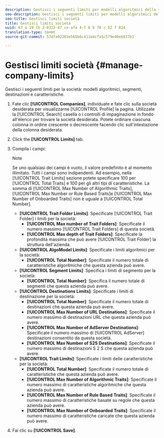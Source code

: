 ```yaml
---
description: Gestisci i seguenti limiti per modelli algoritmici della società, segmenti, destinazioni e caratteristiche.
seo-description: Gestisci i seguenti limiti per modelli algoritmici della società, segmenti, destinazioni e caratteristiche.
seo-title: Gestisci limiti società
title: Gestisci limiti società
uuid: 67 a 19 fb 2-8322-47 ce-afa 4-f 6 b 78 c 52 f 814
translation-type: tm+mt
source-git-commit: 57d7a92265e565b6c411e4cfa5c579e40eb837b3

---
```



# Gestisci limiti società {#manage-company-limits}

Gestisci i seguenti limiti per la società: modelli algoritmici, segmenti, destinazioni e caratteristiche.

<!-- t_company_limits.xml -->

1. Fate clic **[!UICONTROL Companies]**, individuate e fate clic sulla società desiderata per visualizzarne [!UICONTROL Profile] la pagina. Utilizzate la [!UICONTROL Search] casella o i controlli di impaginazione in fondo all'elenco per trovare la società desiderata. Potete ordinare ciascuna colonna in ordine crescente o decrescente facendo clic sull'intestazione della colonna desiderata.
1. Click the **[!UICONTROL Limits]** tab.
1. Compila i campi:

   >[!NOTE]
   >
   >Se uno qualsiasi dei campi è vuoto, il valore predefinito è al momento illimitato. Tutti i campi sono indipendenti. Ad esempio, nella [!UICONTROL Trait Limits] sezione potete specificare 100 per [!UICONTROL Total Traits] e 100 per gli altri tipi di caratteristiche. La somma di [!UICONTROL Max Number of Algorithmic Traits], [!UICONTROL Max Number or Rule Based Traits]e [!UICONTROL Max Number of Onboarded Traits] non è uguale a [!UICONTROL Total Number].

   * **[!UICONTROL Trait Folder Limits]**: Specificate [!UICONTROL Trait Folder] i limiti per la società:
      * **[!UICONTROL Max number of Trait Folders]**: Specificate il numero massimo [!UICONTROL Trait Folders] di questa società.
      * **[!UICONTROL Max depth of Trait Folders]**: Specificate la profondità massima che può avere [!UICONTROL Trait Folder] la struttura dell'azienda.
   * **[!UICONTROL AlgoModel Limits]**: Specificate i limiti algoritmici per la società:
      * **[!UICONTROL Total Number]**: Specificate il numero totale di caratteristiche algoritmiche che questa azienda può avere.
   * **[!UICONTROL Segment Limits]**: Specifica i limiti di segmento per la società:
      * **[!UICONTROL Total Number]**: Specifica il numero totale di segmenti che questa azienda può avere.
   * **[!UICONTROL Destinations Limits]**: Specificate i limiti di destinazione per la società:
      * **[!UICONTROL Total Number]**: Specificate il numero totale di destinazioni che questa azienda può avere.
      * **[!UICONTROL Max Number of URL Destinations]**: Specificate il numero massimo di destinazioni URL che questa azienda può avere.
      * **[!UICONTROL Max Number of AdServer Destinations]**: Specificate il numero massimo di [!UICONTROL AdServer] destinazioni consentito da questa società.
      * **[!UICONTROL Max Number of S2S Destinations]**: Specificate il numero massimo di destinazioni S 2 S che questa azienda può avere.
   * **[!UICONTROL Trait Limits]**: Specificate i limiti delle caratteristiche per la società:
      * **[!UICONTROL Total Number]**: Specificate il numero totale di caratteristiche che questa azienda può avere.
      * **[!UICONTROL Max Number of Algorithmic Traits]**: Specificate il numero massimo di caratteristiche algoritmiche che questa azienda può avere.
      * **[!UICONTROL Max Number of Rule Based Traits]**: Specificate il numero massimo di caratteristiche basate su regole che questa azienda può avere.
      * **[!UICONTROL Max Number of Onboarded Traits]**: Specificate il numero massimo di caratteristiche caricate che questa azienda può avere.
1. Fai clic su **[!UICONTROL Save]**.
